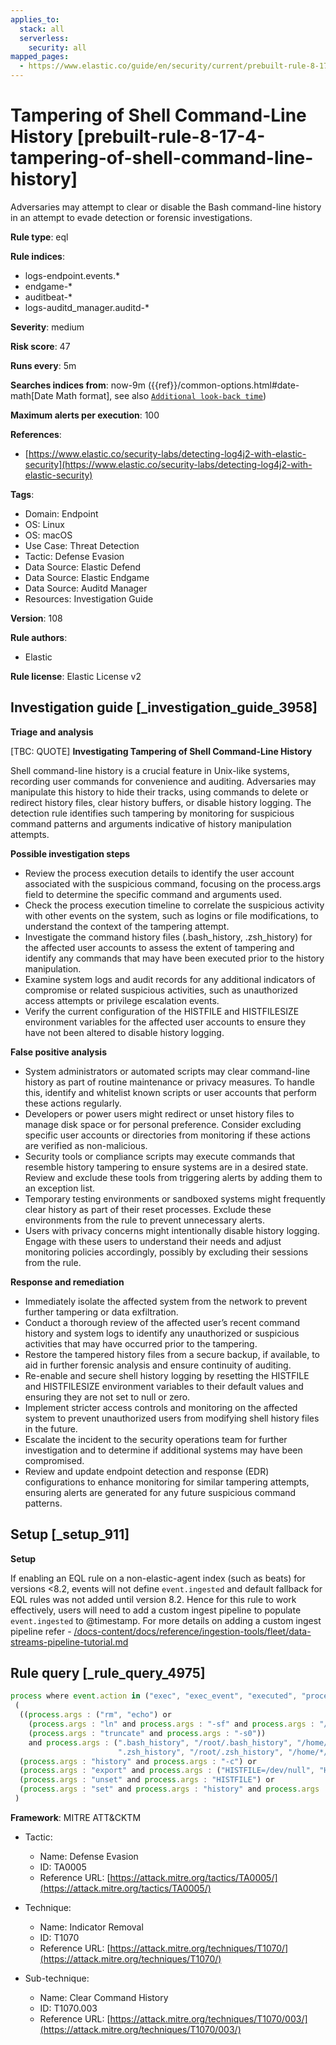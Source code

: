 ```yaml
---
applies_to:
  stack: all
  serverless:
    security: all
mapped_pages:
  - https://www.elastic.co/guide/en/security/current/prebuilt-rule-8-17-4-tampering-of-shell-command-line-history.html
---
```


# Tampering of Shell Command-Line History [prebuilt-rule-8-17-4-tampering-of-shell-command-line-history]

Adversaries may attempt to clear or disable the Bash command-line history in an attempt to evade detection or forensic investigations.

**Rule type**: eql

**Rule indices**:

* logs-endpoint.events.*
* endgame-*
* auditbeat-*
* logs-auditd_manager.auditd-*

**Severity**: medium

**Risk score**: 47

**Runs every**: 5m

**Searches indices from**: now-9m ({{ref}}/common-options.html#date-math[Date Math format], see also [`Additional look-back time`](docs-content://solutions/security/detect-and-alert/create-detection-rule.md#rule-schedule))

**Maximum alerts per execution**: 100

**References**:

* [https://www.elastic.co/security-labs/detecting-log4j2-with-elastic-security](https://www.elastic.co/security-labs/detecting-log4j2-with-elastic-security)

**Tags**:

* Domain: Endpoint
* OS: Linux
* OS: macOS
* Use Case: Threat Detection
* Tactic: Defense Evasion
* Data Source: Elastic Defend
* Data Source: Elastic Endgame
* Data Source: Auditd Manager
* Resources: Investigation Guide

**Version**: 108

**Rule authors**:

* Elastic

**Rule license**: Elastic License v2

## Investigation guide [_investigation_guide_3958]

**Triage and analysis**

[TBC: QUOTE]
**Investigating Tampering of Shell Command-Line History**

Shell command-line history is a crucial feature in Unix-like systems, recording user commands for convenience and auditing. Adversaries may manipulate this history to hide their tracks, using commands to delete or redirect history files, clear history buffers, or disable history logging. The detection rule identifies such tampering by monitoring for suspicious command patterns and arguments indicative of history manipulation attempts.

**Possible investigation steps**

* Review the process execution details to identify the user account associated with the suspicious command, focusing on the process.args field to determine the specific command and arguments used.
* Check the process execution timeline to correlate the suspicious activity with other events on the system, such as logins or file modifications, to understand the context of the tampering attempt.
* Investigate the command history files (.bash_history, .zsh_history) for the affected user accounts to assess the extent of tampering and identify any commands that may have been executed prior to the history manipulation.
* Examine system logs and audit records for any additional indicators of compromise or related suspicious activities, such as unauthorized access attempts or privilege escalation events.
* Verify the current configuration of the HISTFILE and HISTFILESIZE environment variables for the affected user accounts to ensure they have not been altered to disable history logging.

**False positive analysis**

* System administrators or automated scripts may clear command-line history as part of routine maintenance or privacy measures. To handle this, identify and whitelist known scripts or user accounts that perform these actions regularly.
* Developers or power users might redirect or unset history files to manage disk space or for personal preference. Consider excluding specific user accounts or directories from monitoring if these actions are verified as non-malicious.
* Security tools or compliance scripts may execute commands that resemble history tampering to ensure systems are in a desired state. Review and exclude these tools from triggering alerts by adding them to an exception list.
* Temporary testing environments or sandboxed systems might frequently clear history as part of their reset processes. Exclude these environments from the rule to prevent unnecessary alerts.
* Users with privacy concerns might intentionally disable history logging. Engage with these users to understand their needs and adjust monitoring policies accordingly, possibly by excluding their sessions from the rule.

**Response and remediation**

* Immediately isolate the affected system from the network to prevent further tampering or data exfiltration.
* Conduct a thorough review of the affected user’s recent command history and system logs to identify any unauthorized or suspicious activities that may have occurred prior to the tampering.
* Restore the tampered history files from a secure backup, if available, to aid in further forensic analysis and ensure continuity of auditing.
* Re-enable and secure shell history logging by resetting the HISTFILE and HISTFILESIZE environment variables to their default values and ensuring they are not set to null or zero.
* Implement stricter access controls and monitoring on the affected system to prevent unauthorized users from modifying shell history files in the future.
* Escalate the incident to the security operations team for further investigation and to determine if additional systems may have been compromised.
* Review and update endpoint detection and response (EDR) configurations to enhance monitoring for similar tampering attempts, ensuring alerts are generated for any future suspicious command patterns.


## Setup [_setup_911]

**Setup**

If enabling an EQL rule on a non-elastic-agent index (such as beats) for versions <8.2, events will not define `event.ingested` and default fallback for EQL rules was not added until version 8.2. Hence for this rule to work effectively, users will need to add a custom ingest pipeline to populate `event.ingested` to @timestamp. For more details on adding a custom ingest pipeline refer - [/docs-content/docs/reference/ingestion-tools/fleet/data-streams-pipeline-tutorial.md](docs-content://reference/ingestion-tools/fleet/data-streams-pipeline-tutorial.md)


## Rule query [_rule_query_4975]

```js
process where event.action in ("exec", "exec_event", "executed", "process_started") and event.type == "start" and
 (
  ((process.args : ("rm", "echo") or
    (process.args : "ln" and process.args : "-sf" and process.args : "/dev/null") or
    (process.args : "truncate" and process.args : "-s0"))
    and process.args : (".bash_history", "/root/.bash_history", "/home/*/.bash_history","/Users/.bash_history", "/Users/*/.bash_history",
                        ".zsh_history", "/root/.zsh_history", "/home/*/.zsh_history", "/Users/.zsh_history", "/Users/*/.zsh_history")) or
  (process.args : "history" and process.args : "-c") or
  (process.args : "export" and process.args : ("HISTFILE=/dev/null", "HISTFILESIZE=0")) or
  (process.args : "unset" and process.args : "HISTFILE") or
  (process.args : "set" and process.args : "history" and process.args : "+o")
 )
```

**Framework**: MITRE ATT&CKTM

* Tactic:

    * Name: Defense Evasion
    * ID: TA0005
    * Reference URL: [https://attack.mitre.org/tactics/TA0005/](https://attack.mitre.org/tactics/TA0005/)

* Technique:

    * Name: Indicator Removal
    * ID: T1070
    * Reference URL: [https://attack.mitre.org/techniques/T1070/](https://attack.mitre.org/techniques/T1070/)

* Sub-technique:

    * Name: Clear Command History
    * ID: T1070.003
    * Reference URL: [https://attack.mitre.org/techniques/T1070/003/](https://attack.mitre.org/techniques/T1070/003/)



